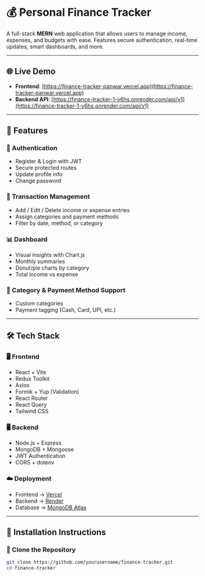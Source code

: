 # 💰 Personal Finance Tracker

A full-stack **MERN** web application that allows users to manage income, expenses, and budgets with ease. Features secure authentication, real-time updates, smart dashboards, and more.

---

## 🌐 Live Demo

- **Frontend**: [https://finance-tracker-panwar.vercel.app](https://finance-tracker-panwar.vercel.app)  
- **Backend API**: [https://finance-tracker-1-y6hs.onrender.com/api/v1](https://finance-tracker-1-y6hs.onrender.com/api/v1)

---

## 🚀 Features

### 👤 Authentication
- Register & Login with JWT
- Secure protected routes
- Update profile info
- Change password

### 💼 Transaction Management
- Add / Edit / Delete income or expense entries
- Assign categories and payment methods
- Filter by date, method, or category

### 📊 Dashboard
- Visual insights with Chart.js
- Monthly summaries
- Donut/pie charts by category
- Total income vs expense

### 📂 Category & Payment Method Support
- Custom categories
- Payment tagging (Cash, Card, UPI, etc.)

---

## 🛠️ Tech Stack

### 🖥️ Frontend
- React + Vite
- Redux Toolkit
- Axios
- Formik + Yup (Validation)
- React Router
- React Query
- Tailwind CSS

### 🖥️ Backend
- Node.js + Express
- MongoDB + Mongoose
- JWT Authentication
- CORS + dotenv

### ☁️ Deployment
- Frontend → [Vercel](https://vercel.com/)
- Backend → [Render](https://render.com/)
- Database → [MongoDB Atlas](https://www.mongodb.com/cloud/atlas)

---

## 🧾 Installation Instructions

### 🧪 Clone the Repository

```bash
git clone https://github.com/yourusername/finance-tracker.git
cd finance-tracker
